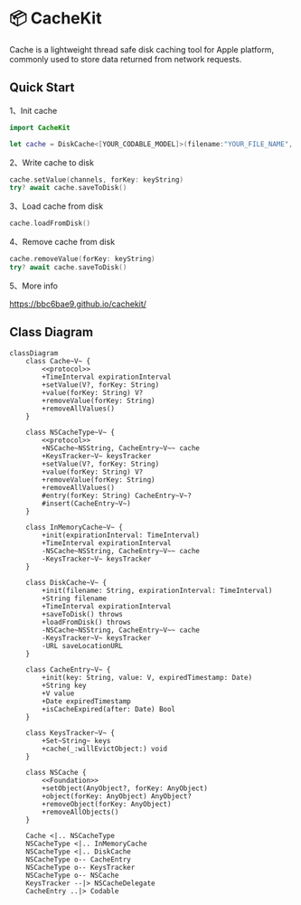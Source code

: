 # 📦 CacheKit 

Cache is a lightweight thread safe disk caching tool for Apple platform, commonly used to store data returned from network requests.

## Quick Start

1、Init cache

```Swift
import CacheKit

let cache = DiskCache<[YOUR_CODABLE_MODEL]>(filename:"YOUR_FILE_NAME", expirationInterval: 30 * 24 * 60 * 60)
```

2、Write cache to disk

```swift
cache.setValue(channels, forKey: keyString)
try? await cache.saveToDisk()

```

3、Load cache from disk

```Swift
cache.loadFromDisk()
```

4、Remove cache from disk

```swift
cache.removeValue(forKey: keyString)
try? await cache.saveToDisk()

```

5、More info

https://bbc6bae9.github.io/cachekit/

## Class Diagram

```mermaid
classDiagram
    class Cache~V~ {
        <<protocol>>
        +TimeInterval expirationInterval
        +setValue(V?, forKey: String)
        +value(forKey: String) V?
        +removeValue(forKey: String)
        +removeAllValues()
    }

    class NSCacheType~V~ {
        <<protocol>>
        +NSCache~NSString, CacheEntry~V~~ cache
        +KeysTracker~V~ keysTracker
        +setValue(V?, forKey: String)
        +value(forKey: String) V?
        +removeValue(forKey: String)
        +removeAllValues()
        #entry(forKey: String) CacheEntry~V~?
        #insert(CacheEntry~V~)
    }

    class InMemoryCache~V~ {
        +init(expirationInterval: TimeInterval)
        +TimeInterval expirationInterval
        -NSCache~NSString, CacheEntry~V~~ cache
        -KeysTracker~V~ keysTracker
    }

    class DiskCache~V~ {
        +init(filename: String, expirationInterval: TimeInterval)
        +String filename
        +TimeInterval expirationInterval
        +saveToDisk() throws
        +loadFromDisk() throws
        -NSCache~NSString, CacheEntry~V~~ cache
        -KeysTracker~V~ keysTracker
        -URL saveLocationURL
    }

    class CacheEntry~V~ {
        +init(key: String, value: V, expiredTimestamp: Date)
        +String key
        +V value
        +Date expiredTimestamp
        +isCacheExpired(after: Date) Bool
    }

    class KeysTracker~V~ {
        +Set~String~ keys
        +cache(_:willEvictObject:) void
    }

    class NSCache {
        <<Foundation>>
        +setObject(AnyObject?, forKey: AnyObject)
        +object(forKey: AnyObject) AnyObject?
        +removeObject(forKey: AnyObject)
        +removeAllObjects()
    }

    Cache <|.. NSCacheType
    NSCacheType <|.. InMemoryCache
    NSCacheType <|.. DiskCache
    NSCacheType o-- CacheEntry
    NSCacheType o-- KeysTracker
    NSCacheType o-- NSCache
    KeysTracker --|> NSCacheDelegate
    CacheEntry ..|> Codable
```
